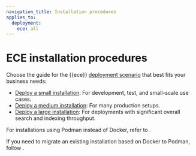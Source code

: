 ```yaml
---
navigation_title: Installation procedures
applies_to:
  deployment:
    ece: all
---
```


# ECE installation procedures

Choose the guide for the {{ece}} [deployment scenario](/deploy-manage/deploy/cloud-enterprise/identify-deployment-scenario.md) that best fits your business needs:

* [Deploy a small installation](deploy-small-installation.md): For development, test, and small-scale use cases.
* [Deploy a medium installation](deploy-medium-installation.md): For many production setups.
* [Deploy a large installation](deploy-large-installation.md): For deployments with significant overall search and indexing throughput.

For installations using Podman instead of Docker, refer to [](./fresh-installation-of-ece-using-podman-hosts.md).

If you need to migrate an existing installation based on Docker to Podman, follow [](./migrate-ece-to-podman-hosts.md).